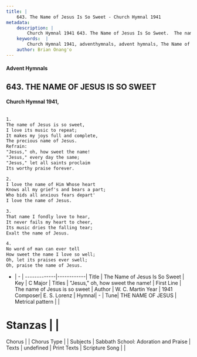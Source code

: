 ```yaml
---
title: |
    643. The Name of Jesus Is So Sweet - Church Hymnal 1941
metadata:
    description: |
        Church Hymnal 1941 643. The Name of Jesus Is So Sweet.  The name of Jesus is so sweet,  I love its music to repeat;  It makes my joys full and complete,  The precious name of Jesus.  
    keywords:  |
        Church Hymnal 1941, adventhymnals, advent hymnals, The Name of Jesus Is So Sweet, The name of Jesus is so sweet. "Jesus," oh, how sweet the name! 
    author: Brian Onang'o
---
```


#### Advent Hymnals
## 643. THE NAME OF JESUS IS SO SWEET
####  Church Hymnal 1941,

```txt

1.
The name of Jesus is so sweet, 
I love its music to repeat; 
It makes my joys full and complete, 
The precious name of Jesus. 
Refrain:
"Jesus," oh, how sweet the name! 
"Jesus," every day the same; 
"Jesus," let all saints proclaim 
Its worthy praise forever. 

2.
I love the name of Him Whose heart 
Knows all my grief's and bears a part; 
Who bids all anxious fears depart' 
I love the name of Jesus. 

3.
That name I fondly love to hear, 
It never fails my heart to cheer, 
Its music dries the falling tear; 
Exalt the name of Jesus. 

4.
No word of man can ever tell 
How sweet the name I love so well; 
Oh, let its praises ever swell; 
Oh, praise the name of Jesus.

```

- |   -  |
-------------|------------|
Title | The Name of Jesus Is So Sweet |
Key | C Major |
Titles | "Jesus," oh, how sweet the name!  |
First Line | The name of Jesus is so sweet |
Author | W. C. Martin
Year | 1941
Composer| E. S. Lorenz |
Hymnal|  - |
Tune| THE NAME OF JESUS |
Metrical pattern | |
# Stanzas |  |
Chorus |  |
Chorus Type |  |
Subjects | Sabbath School: Adoration and Praise |
Texts | undefined |
Print Texts | 
Scripture Song |  |
    
